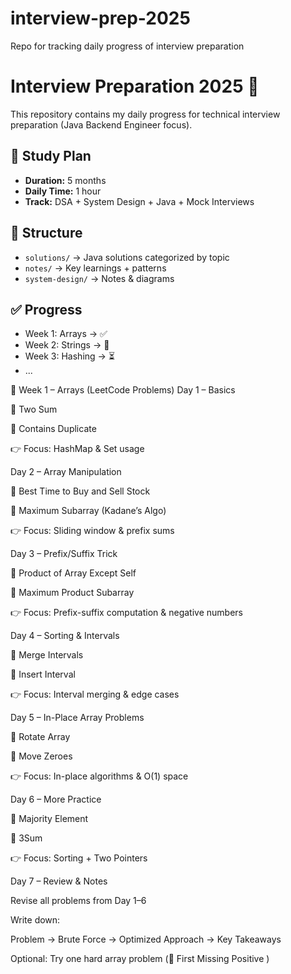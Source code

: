 # interview-prep-2025
Repo for tracking daily progress of interview preparation 
# Interview Preparation 2025 🚀

This repository contains my daily progress for technical interview preparation 
(Java Backend Engineer focus).  

## 📅 Study Plan
- **Duration:** 5 months
- **Daily Time:** 1 hour
- **Track:** DSA + System Design + Java + Mock Interviews

## 📂 Structure
- `solutions/` → Java solutions categorized by topic
- `notes/` → Key learnings + patterns
- `system-design/` → Notes & diagrams

## ✅ Progress
- Week 1: Arrays → ✅
- Week 2: Strings → 🔄
- Week 3: Hashing → ⏳
- ...

📅 Week 1 – Arrays (LeetCode Problems)
Day 1 – Basics

🔗 Two Sum

🔗 Contains Duplicate

👉 Focus: HashMap & Set usage

Day 2 – Array Manipulation

🔗 Best Time to Buy and Sell Stock

🔗 Maximum Subarray (Kadane’s Algo)

👉 Focus: Sliding window & prefix sums

Day 3 – Prefix/Suffix Trick

🔗 Product of Array Except Self

🔗 Maximum Product Subarray

👉 Focus: Prefix-suffix computation & negative numbers

Day 4 – Sorting & Intervals

🔗 Merge Intervals

🔗 Insert Interval

👉 Focus: Interval merging & edge cases

Day 5 – In-Place Array Problems

🔗 Rotate Array

🔗 Move Zeroes

👉 Focus: In-place algorithms & O(1) space

Day 6 – More Practice

🔗 Majority Element

🔗 3Sum

👉 Focus: Sorting + Two Pointers

Day 7 – Review & Notes

Revise all problems from Day 1–6

Write down:

Problem → Brute Force → Optimized Approach → Key Takeaways

Optional: Try one hard array problem (🔗 First Missing Positive
)
